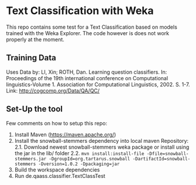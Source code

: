 # Text Classification with Weka
This repo contains some test for a Text Classification based on models trained with the Weka Explorer. The code however is does not work properly at the moment.

## Training Data
Uses Data by: LI, Xin; ROTH, Dan. Learning question classifiers. In: Proceedings of the 19th international conference on Computational linguistics-Volume 1. Association for Computational Linguistics, 2002. S. 1-7.
Link: http://cogcomp.org/Data/QA/QC/

## Set-Up the tool
Few comments on how to setup this repo:
1. Install Maven (https://maven.apache.org/)
2. Install the snowball-stemmers dependency into local maven Repository:
	2.1. Download newest snowball-stemmers weka package or install using the jar in the lib/ folder
	2.2. `mvn install:install-file -Dfile=snowball-stemmers.jar -DgroupId=org.tartarus.snowball -DartifactId=snowball-stemmers -Dversion=1.0.2 -Dpackaging=jar`
3. Build the workspace dependencies
4. Run de.qaass.classifier.TextClassTest